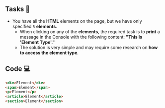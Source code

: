 ## Tasks 🎯

- You have all the **HTML** elements on the page, but we have only specified `5` **elements**.
    - When clicking on any of the **elements**, the required task is to **print** a message in the Console with the following content: **"This Is 'Element Type'."**
    - The solution is very simple and may require some research on **how to access the element type**.

## Code 💻

```html
<div>Element</div>
<span>Element</span>
<p>Element</p>
<article>Element</article>
<section>Element</section>
```
